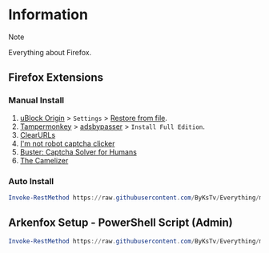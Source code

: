 # Information

> [!NOTE]
> Everything about Firefox.

## Firefox Extensions

### Manual Install

1. [uBlock Origin](https://addons.mozilla.org/en-US/firefox/addon/ublock-origin/) > `Settings` > [Restore from file](https://raw.githubusercontent.com/ByKsTv/Everything/main/Windows/uBlock_Origin/Backup.txt).
1. [Tampermonkey](https://addons.mozilla.org/en-US/firefox/addon/tampermonkey/) > [adsbypasser](https://adsbypasser.github.io/) > `Install Full Edition`.
1. [ClearURLs](https://addons.mozilla.org/en-US/firefox/addon/clearurls/)
1. [I'm not robot captcha clicker](https://addons.mozilla.org/en-US/firefox/addon/i-m-not-robot-captcha-clicker/)
1. [Buster: Captcha Solver for Humans](https://addons.mozilla.org/en-US/firefox/addon/buster-captcha-solver/)
1. [The Camelizer](https://addons.mozilla.org/en-US/firefox/addon/the-camelizer-price-history-ch/)

### Auto Install

```powershell
Invoke-RestMethod https://raw.githubusercontent.com/ByKsTv/Everything/main/Windows/Firefox/Extensions.ps1 | Invoke-Expression
```

## Arkenfox Setup - PowerShell Script (Admin)

```powershell
Invoke-RestMethod https://raw.githubusercontent.com/ByKsTv/Everything/main/Windows/Firefox/Arkenfox.ps1 | Invoke-Expression
```

